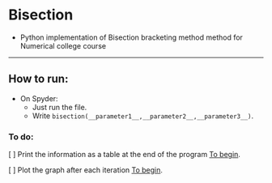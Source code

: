 # Bisection
+ Python implementation of Bisection bracketing method method for Numerical college course
---

## How to run:
* On Spyder:
    - Just run the file.
    - Write `bisection(__parameter1__,__parameter2__,__parameter3__)`.
    
### To do:
[ ] Print the information as a table at the end of the program [To begin](https://stackoverflow.com/questions/9535954/printing-lists-as-tabular-data/).

[ ] Plot the graph after each iteration [To begin](https://matplotlib.org/2.0.2/users/pyplot_tutorial.html).
